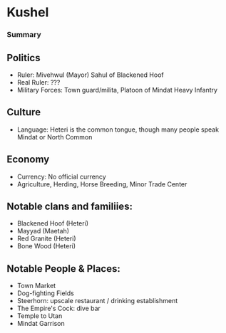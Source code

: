 # Kushel
### Summary

## Politics
* Ruler: Mivehwul (Mayor) Sahul of Blackened Hoof
* Real Ruler:  ???
* Military Forces: Town guard/milita, Platoon of Mindat Heavy Infantry

## Culture
* Language: Heteri is the common tongue, though many people speak Mindat or North Common

## Economy
* Currency: No official currency
* Agriculture, Herding, Horse Breeding, Minor Trade Center

## Notable clans and familiies:

* Blackened Hoof (Heteri)
* Mayyad (Maetah)
* Red Granite (Heteri)
* Bone Wood (Heteri)


## Notable People & Places:

* Town Market
* Dog-fighting Fields
* Steerhorn: upscale restaurant / drinking establishment
* The Empire's Cock: dive bar
* Temple to Utan
* Mindat Garrison 
